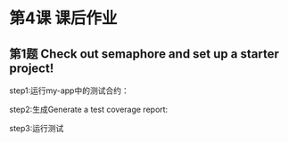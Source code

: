 # 第4课 课后作业

## 第1题 Check out semaphore and set up a starter project!
step1:运行my-app中的测试合约：

step2:生成Generate a test coverage report:

step3:运行测试
